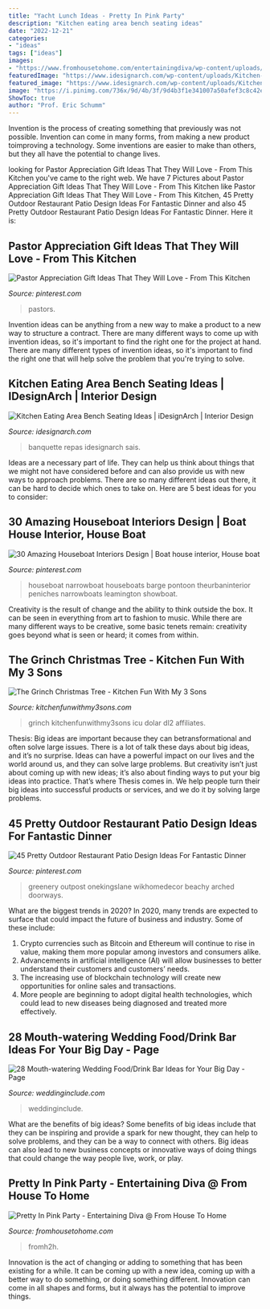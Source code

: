 ```yaml
---
title: "Yacht Lunch Ideas - Pretty In Pink Party"
description: "Kitchen eating area bench seating ideas"
date: "2022-12-21"
categories:
- "ideas"
tags: ["ideas"]
images:
- "https://www.fromhousetohome.com/entertainingdiva/wp-content/uploads/sites/3/2015/06/P1010944-Edit.jpg"
featuredImage: "https://www.idesignarch.com/wp-content/uploads/Kitchen-Bench-Seating-Ideas_6.jpg"
featured_image: "https://www.idesignarch.com/wp-content/uploads/Kitchen-Bench-Seating-Ideas_6.jpg"
image: "https://i.pinimg.com/736x/9d/4b/3f/9d4b3f1e341007a50afef3c8c42e2667.jpg"
ShowToc: true
author: "Prof. Eric Schumm"
---
```



Invention is the process of creating something that previously was not possible. Invention can come in many forms, from making a new product toimproving a technology. Some inventions are easier to make than others, but they all have the potential to change lives.

	

		
looking for Pastor Appreciation Gift Ideas That They Will Love - From This Kitchen you've came to the right web. We have 7 Pictures about Pastor Appreciation Gift Ideas That They Will Love - From This Kitchen like Pastor Appreciation Gift Ideas That They Will Love - From This Kitchen, 45 Pretty Outdoor Restaurant Patio Design Ideas For Fantastic Dinner and also 45 Pretty Outdoor Restaurant Patio Design Ideas For Fantastic Dinner. Here it is:
		
    
## Pastor Appreciation Gift Ideas That They Will Love - From This Kitchen

<img loading=lazy src="https://i.pinimg.com/736x/9d/4b/3f/9d4b3f1e341007a50afef3c8c42e2667.jpg" onerror="this.onerror=null;this.src='https://tse1.mm.bing.net/th?id=OIP.nkjftiNDk04ZBdAikEf8zQHaLG&amp;pid=15.1';" alt="Pastor Appreciation Gift Ideas That They Will Love - From This Kitchen">

_Source: pinterest.com_

>pastors. 

	

Invention ideas can be anything from a new way to make a product to a new way to structure a contract. There are many different ways to come up with invention ideas, so it's important to find the right one for the project at hand. There are many different types of invention ideas, so it's important to find the right one that will help solve the problem that you're trying to solve.

    
## Kitchen Eating Area Bench Seating Ideas | IDesignArch | Interior Design

<img loading=lazy src="https://www.idesignarch.com/wp-content/uploads/Kitchen-Bench-Seating-Ideas_6.jpg" onerror="this.onerror=null;this.src='https://tse4.mm.bing.net/th?id=OIP.KqzhTnYrlITF4JWcxoBIUgHaLH&amp;pid=15.1';" alt="Kitchen Eating Area Bench Seating Ideas | iDesignArch | Interior Design">

_Source: idesignarch.com_

>banquette repas idesignarch sais. 

	

Ideas are a necessary part of life. They can help us think about things that we might not have considered before and can also provide us with new ways to approach problems. There are so many different ideas out there, it can be hard to decide which ones to take on. Here are 5 best ideas for you to consider: 

    
## 30 Amazing Houseboat Interiors Design | Boat House Interior, House Boat

<img loading=lazy src="https://i.pinimg.com/736x/d9/9d/8e/d99d8e19d75a722756abbb9ea1c0ebb9.jpg" onerror="this.onerror=null;this.src='https://tse4.mm.bing.net/th?id=OIP.sfwhxllQCCZ2lM73JyZaZAHaJ4&amp;pid=15.1';" alt="30 Amazing Houseboat Interiors Design | Boat house interior, House boat">

_Source: pinterest.com_

>houseboat narrowboat houseboats barge pontoon theurbaninterior peniches narrowboats leamington showboat. 

	

Creativity is the result of change and the ability to think outside the box. It can be seen in everything from art to fashion to music. While there are many different ways to be creative, some basic tenets remain: creativity goes beyond what is seen or heard; it comes from within.

    
## The Grinch Christmas Tree - Kitchen Fun With My 3 Sons

<img loading=lazy src="https://kitchenfunwithmy3sons.com/wp-content/uploads/2016/11/The-Grinch-Christmas-Tree-1.jpg" onerror="this.onerror=null;this.src='https://tse2.mm.bing.net/th?id=OIP.vjFItESiRrs5tISOoWBxHgHaNK&amp;pid=15.1';" alt="The Grinch Christmas Tree - Kitchen Fun With My 3 Sons">

_Source: kitchenfunwithmy3sons.com_

>grinch kitchenfunwithmy3sons icu dolar dl2 affiliates. 

	

Thesis: Big ideas are important because they can betransformational and often solve large issues.
There is a lot of talk these days about big ideas, and it’s no surprise. Ideas can have a powerful impact on our lives and the world around us, and they can solve large problems. But creativity isn’t just about coming up with new ideas; it’s also about finding ways to put your big ideas into practice. That’s where Thesis comes in. We help people turn their big ideas into successful products or services, and we do it by solving large problems.

    
## 45 Pretty Outdoor Restaurant Patio Design Ideas For Fantastic Dinner

<img loading=lazy src="https://i.pinimg.com/736x/4f/93/a7/4f93a76ff52438cb63cc3fbcbad02f4a.jpg" onerror="this.onerror=null;this.src='https://tse4.mm.bing.net/th?id=OIP.m7q54ADAPtHgA7a407tfOwHaJ9&amp;pid=15.1';" alt="45 Pretty Outdoor Restaurant Patio Design Ideas For Fantastic Dinner">

_Source: pinterest.com_

>greenery outpost onekingslane wikhomedecor beachy arched doorways. 

	

What are the biggest trends in 2020?
In 2020, many trends are expected to surface that could impact the future of business and industry. Some of these include:
1. Crypto currencies such as Bitcoin and Ethereum will continue to rise in value, making them more popular among investors and consumers alike.
2. Advancements in artificial intelligence (AI) will allow businesses to better understand their customers and customers’ needs.
3. The increasing use of blockchain technology will create new opportunities for online sales and transactions. 
4. More people are beginning to adopt digital health technologies, which could lead to new diseases being diagnosed and treated more effectively.

    
## 28 Mouth-watering Wedding Food/Drink Bar Ideas For Your Big Day - Page

<img loading=lazy src="https://www.weddinginclude.com/wp-content/uploads/2017/05/Food-Station-Ideas-Your-Guests-Will-Drool-Over.jpg" onerror="this.onerror=null;this.src='https://tse2.mm.bing.net/th?id=OIP.5OyvEMONTWfi-WZihH7qIwHaKS&amp;pid=15.1';" alt="28 Mouth-watering Wedding Food/Drink Bar Ideas for Your Big Day - Page">

_Source: weddinginclude.com_

>weddinginclude. 

	

What are the benefits of big ideas?
Some benefits of big ideas include that they can be inspiring and provide a spark for new thought, they can help to solve problems, and they can be a way to connect with others. Big ideas can also lead to new business concepts or innovative ways of doing things that could change the way people live, work, or play.

    
## Pretty In Pink Party - Entertaining Diva @ From House To Home

<img loading=lazy src="https://www.fromhousetohome.com/entertainingdiva/wp-content/uploads/sites/3/2015/06/P1010944-Edit.jpg" onerror="this.onerror=null;this.src='https://tse1.mm.bing.net/th?id=OIP.MTKtGgYuwUN3UFjwQGtqxgHaLH&amp;pid=15.1';" alt="Pretty In Pink Party - Entertaining Diva @ From House To Home">

_Source: fromhousetohome.com_

>fromh2h. 

	

Innovation is the act of changing or adding to something that has been existing for a while. It can be coming up with a new idea, coming up with a better way to do something, or doing something different. Innovation can come in all shapes and forms, but it always has the potential to improve things.

